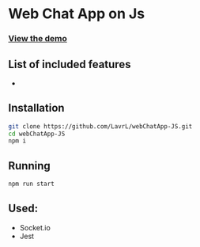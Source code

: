 # Web Chat App on Js

### [View the demo](https://web-chat-app-js.herokuapp.com/)

## List of included features

+ 

## Installation
```bash
git clone https://github.com/LavrL/webChatApp-JS.git
cd webChatApp-JS
npm i
```

## Running 
```bash
npm run start
```

## Used:
+ Socket.io
+ Jest
